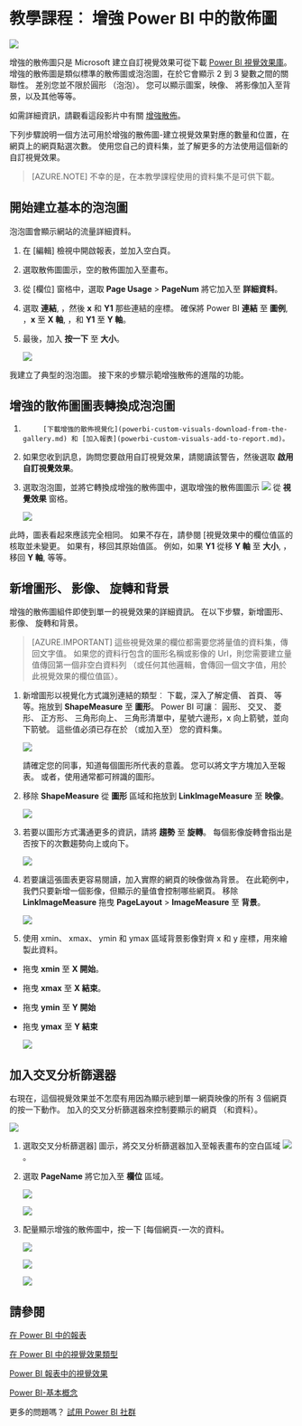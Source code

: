 <properties
   pageTitle="教學課程︰ 增強 Power BI 中的散佈圖"
   description="教學課程︰ 增強 Power BI 中的散佈圖。"
   services="powerbi"
   documentationCenter=""
   authors="mihart"
   manager="mblythe"
   backup=""
   editor=""
   tags=""
   qualityFocus="no"
   qualityDate=""/>

<tags
   ms.service="powerbi"
   ms.devlang="NA"
   ms.topic="article"
   ms.tgt_pltfrm="NA"
   ms.workload="powerbi"
   ms.date="08/11/2016"
   ms.author="mihart"/>


# 教學課程︰ 增強 Power BI 中的散佈圖

![](media/powerbi-service-tutorial-enhancedscatter/ES.png)

增強的散佈圖只是 Microsoft 建立自訂視覺效果可從下載 [Power BI 視覺效果庫](https://app.powerbi.com/visuals)。  增強的散佈圖是類似標準的散佈圖或泡泡圖，在於它會顯示 2 到 3 變數之間的關聯性。 差別您並不限於圓形 （泡泡）。 您可以顯示圖案，映像、 將影像加入至背景，以及其他等等。

如需詳細資訊，請觀看這段影片中有關 [增強散佈](https://youtu.be/xCfM0cjM4do?list=PL1N57mwBHtN1vIjfvuBIzZllrmKo-Vz6x)。

下列步驟說明一個方法可用於增強的散佈圖-建立視覺效果對應的數量和位置，在網頁上的網頁點選次數。 使用您自己的資料集，並了解更多的方法使用這個新的自訂視覺效果。

>[AZURE.NOTE] 不幸的是，在本教學課程使用的資料集不是可供下載。

## 開始建立基本的泡泡圖

泡泡圖會顯示網站的流量詳細資料。

1. 在 [編輯] 檢視中開啟報表，並加入空白頁。

2. 選取散佈圖圖示，空的散佈圖加入至畫布。

3. 從 [欄位] 窗格中，選取 **Page Usage** \> **PageNum** 將它加入至  **詳細資料**。

4. 選取 **連結**, ，然後 **x** 和 **Y1** 那些連結的座標。 確保將 Power BI **連結** 至 **圖例**, ，**x** 至 **X 軸**, ，和 **Y1** 至 **Y 軸**。

5. 最後，加入 **按一下** 至 **大小**。

      ![](media/powerbi-service-tutorial-enhancedscatter/pbi_bubble_convert.png)

我建立了典型的泡泡圖。 接下來的步驟示範增強散佈的進階的功能。  

## 增強的散佈圖圖表轉換成泡泡圖

1. 
            [下載增強的散佈視覺化](powerbi-custom-visuals-download-from-the-gallery.md) 和 [加入報表](powerbi-custom-visuals-add-to-report.md)。

2. 如果您收到訊息，詢問您要啟用自訂視覺效果，請閱讀該警告，然後選取 **啟用自訂視覺效果**。

3. 選取泡泡圖，並將它轉換成增強的散佈圖中，選取增強的散佈圖圖示    ![](media/powerbi-service-tutorial-enhancedscatter/PBI_enhancedScatterIcon.jpg) 從 **視覺效果** 窗格。

    ![](media/powerbi-service-tutorial-enhancedscatter/pbi_bubble_convert.png)

  此時，圖表看起來應該完全相同。  如果不存在，請參閱 [視覺效果中的欄位值區的核取並未變更。  如果有，移回其原始值區。  例如，如果 **Y1** 從移 **Y 軸** 至 **大小**, ，移回 **Y 軸**, 等等。


## 新增圖形、 影像、 旋轉和背景

增強的散佈圖組件即使到單一的視覺效果的詳細資訊。 在以下步驟，新增圖形、 影像、 旋轉和背景。

>[AZURE.IMPORTANT]  這些視覺效果的欄位都需要您將量值的資料集，傳回文字值。 如果您的資料行包含的圖形名稱或影像的 Url，則您需要建立量值傳回第一個非空白資料列 （或任何其他邏輯，會傳回一個文字值，用於此視覺效果的欄位值區）。

1. 新增圖形以視覺化方式識別連結的類型︰ 下載，深入了解定價、 首頁、 等等。拖放到 **ShapeMeasure** 至 **圖形**。  Power BI 可讓︰ 圓形、 交叉、 菱形、 正方形、 三角形向上、 三角形清單中，星號六邊形，x 向上箭號，並向下箭號。 這些值必須已存在於 （或加入至） 您的資料集。

    ![](media/powerbi-service-tutorial-enhancedscatter/pbi_add_shape_new.png)

    請確定您的同事，知道每個圖形所代表的意義。  您可以將文字方塊加入至報表。  或者，使用通常都可辨識的圖形。

2. 移除 **ShapeMeasure** 從 **圖形** 區域和拖放到 **LinkImageMeasure** 至 **映像**。

    ![](media/powerbi-service-tutorial-enhancedscatter/pbi_add_shape2_new.png)

3. 若要以圖形方式溝通更多的資訊，請將 **趨勢** 至 **旋轉**。  每個影像旋轉會指出是否按下的次數趨勢向上或向下。

    ![](media/powerbi-service-tutorial-enhancedscatter/pbi_add_rotation.png)

4. 若要讓這張圖表更容易閱讀，加入實際的網頁的映像做為背景。  在此範例中，我們只要新增一個影像，但顯示的量值會控制哪些網頁。
移除 **LinkImageMeasure** 拖曳 **PageLayout** > **ImageMeasure** 至 **背景**。

    ![](media/powerbi-service-tutorial-enhancedscatter/pbi_add_backdrop.png)

5. 使用 xmin、 xmax、 ymin 和 ymax 區域背景影像對齊 x 和 y 座標，用來繪製此資料。
  - 拖曳 **xmin** 至 **X 開始**。
  - 拖曳 **xmax** 至 **X 結束**。
  - 拖曳 **ymin** 至 **Y 開始**
  - 拖曳 **ymax** 至 **Y 結束**

    ![](media/powerbi-service-tutorial-enhancedscatter/pbi_add_xy.png)

## 加入交叉分析篩選器

右現在，這個視覺效果並不怎麼有用因為顯示總到單一網頁映像的所有 3 個網頁的按一下動作。  加入的交叉分析篩選器來控制要顯示的網頁 （和資料）。

![](media/powerbi-service-tutorial-enhancedscatter/pbi_last.png)

1. 選取交叉分析篩選器] 圖示，將交叉分析篩選器加入至報表畫布的空白區域 ![](media/powerbi-service-tutorial-enhancedscatter/pbi_slicer_icon.png)。

2. 選取 **PageName** 將它加入至 **欄位** 區域。

    ![](media/powerbi-service-tutorial-enhancedscatter/pbi_slicer.png)

    ![](media/powerbi-service-tutorial-enhancedscatter/pbi_last2.png)

3. 配量顯示增強的散佈圖中，按一下 [每個網頁-一次的資料。

    ![](media/powerbi-service-tutorial-enhancedscatter/pbi_last2.png)

    ![](media/powerbi-service-tutorial-enhancedscatter/pbi_last3.png)

    ![](media/powerbi-service-tutorial-enhancedscatter/pbi_last4.png)


## 請參閱

[在 Power BI 中的報表](powerbi-service-reports.md)

[在 Power BI 中的視覺效果類型](powerbi-service-visualization-types-for-reports-and-q-and-a.md)

[Power BI 報表中的視覺效果](powerbi-service-visualizations-for-reports.md)

[Power BI-基本概念](powerbi-service-basic-concepts.md)

更多的問題嗎？ [試用 Power BI 社群](http://community.powerbi.com/)
